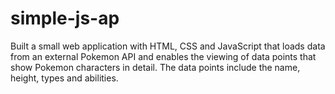 # simple-js-ap
Built a small web application with HTML, CSS and JavaScript that loads data from an external Pokemon API and enables the viewing of data points that show Pokemon characters in detail. The data points include the name, height, types and abilities. 
